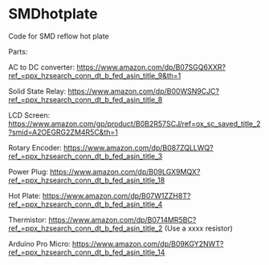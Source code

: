 # SMDhotplate
Code for SMD reflow hot plate

Parts:

AC to DC converter: https://www.amazon.com/dp/B07SGQ6XXR?ref_=ppx_hzsearch_conn_dt_b_fed_asin_title_9&th=1

Solid State Relay: https://www.amazon.com/dp/B00WSN9CJC?ref_=ppx_hzsearch_conn_dt_b_fed_asin_title_8

LCD Screen: https://www.amazon.com/gp/product/B0B2R57SCJ/ref=ox_sc_saved_title_2?smid=A2OEGRG2ZM4R5C&th=1

Rotary Encoder: https://www.amazon.com/dp/B087ZQLLWQ?ref_=ppx_hzsearch_conn_dt_b_fed_asin_title_3

Power Plug: https://www.amazon.com/dp/B09LGX9MQX?ref_=ppx_hzsearch_conn_dt_b_fed_asin_title_18

Hot Plate: https://www.amazon.com/dp/B07W1ZZH8T?ref_=ppx_hzsearch_conn_dt_b_fed_asin_title_4

Thermistor: https://www.amazon.com/dp/B0714MR5BC?ref_=ppx_hzsearch_conn_dt_b_fed_asin_title_2 (Use a xxxx resistor)

Arduino Pro Micro: https://www.amazon.com/dp/B09KGY2NWT?ref_=ppx_hzsearch_conn_dt_b_fed_asin_title_14

